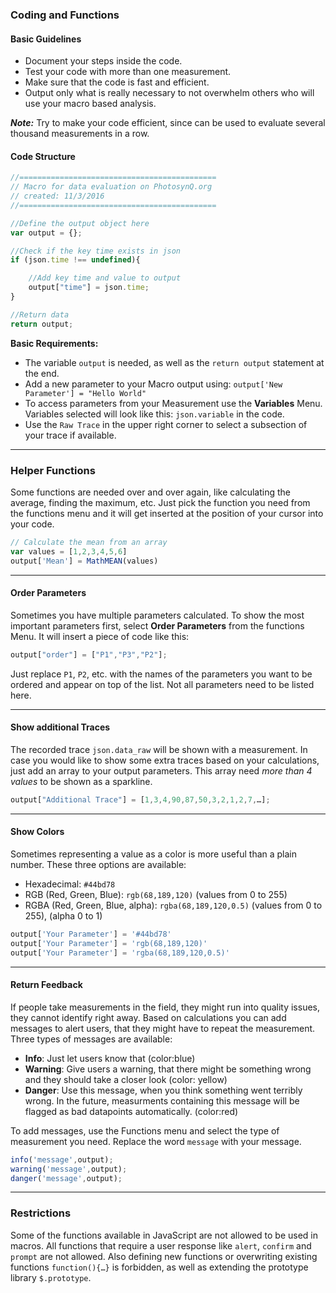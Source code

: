 ### Coding and Functions

#### Basic Guidelines
+ Document your steps inside the code.
+ Test your code with more than one measurement.
+ Make sure that the code is fast and efficient.
+ Output only what is really necessary to not overwhelm others who will use your macro based analysis.

***Note:*** Try to make your code efficient, since can be used to evaluate several thousand measurements in a row.

#### Code Structure
```javascript
//============================================
// Macro for data evaluation on PhotosynQ.org
// created: 11/3/2016
//============================================

//Define the output object here
var output = {};

//Check if the key time exists in json
if (json.time !== undefined){

	//Add key time and value to output
	output["time"] = json.time;
}

//Return data
return output;
```

**Basic Requirements:**
+ The variable `output` is needed, as well as the `return output` statement at the end.
+ Add a new parameter to your Macro output using: `output['New Parameter'] = "Hello World"`
+ To access parameters from your Measurement use the **Variables** Menu. Variables selected will look like this: `json.variable` in the code.
+ Use the `Raw Trace` in the upper right corner to select a subsection of your trace if available.

***

### Helper Functions
Some functions are needed over and over again, like calculating the average, finding the maximum, etc. Just pick the function you need from the functions menu and it will get inserted at the position of your cursor into your code. 

```javascript
// Calculate the mean from an array
var values = [1,2,3,4,5,6]
output['Mean'] = MathMEAN(values)
```
***

#### Order Parameters
Sometimes you have multiple parameters calculated. To show the most important parameters first, select **Order Parameters** from the functions Menu. It will insert a piece of code like this:
```javascript
output["order"] = ["P1","P3","P2"];
```

Just replace `P1`, `P2`, etc. with the names of the parameters you want to be ordered and appear on top of the list. Not all parameters need to be listed here.

***

#### Show additional Traces
The recorded trace `json.data_raw` will be shown with a measurement. In case you would like to show some extra traces based on your calculations, just add an array to your output parameters. This array need _more than 4 values_ to be shown as a sparkline.

```javascript
output["Additional Trace"] = [1,3,4,90,87,50,3,2,1,2,7,…];
```

***

#### Show Colors
Sometimes representing a value as a color is more useful than a plain number. These three options are available:
+ Hexadecimal: `#44bd78`
+ RGB (Red, Green, Blue): `rgb(68,189,120)` (values from 0 to 255)
+ RGBA (Red, Green, Blue, alpha): `rgba(68,189,120,0.5)` (values from 0 to 255), (alpha 0 to 1)

```javascript
output['Your Parameter'] = '#44bd78'
output['Your Parameter'] = 'rgb(68,189,120)'
output['Your Parameter'] = 'rgba(68,189,120,0.5)'
```

***

#### Return Feedback
If people take measurements in the field, they might run into quality issues, they cannot identify right away. Based on calculations you can add messages to alert users, that they might have to repeat the measurement. Three types of messages are available:
+ **Info**: Just let users know that (color:blue)
+ **Warning**: Give users a warning, that there might be something wrong and they should take a closer look (color: yellow)
+ **Danger**: Use this message, when you think something went terribly wrong. In the future, measurments containing this message will be flagged as bad datapoints automatically. (color:red)

To add messages, use the Functions menu and select the type of measurement you need. Replace the word `message` with your message.

```javascript
info('message',output);
warning('message',output);
danger('message',output);
```

***

### Restrictions
Some of the functions available in JavaScript are not allowed to be used in macros. All functions that require a user response like `alert`, `confirm` and `prompt` are not allowed. Also defining new functions or overwriting existing functions `function(){…}` is forbidden, as well as extending the prototype library `$.prototype`.

[JavaScript_URL]: https://www.w3schools.com/js/

[Desktop App]: https://chrome.google.com/webstore/detail/photosynq/mdbljehgiahgijmaeehfigldmmaofilg